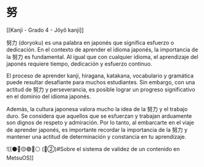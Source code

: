 # 努

[[Kanji - Grado 4 - Jôyô kanji]]

努力 (doryoku) es una palabra en japonés que significa esfuerzo o dedicación. En el contexto de aprender el idioma japonés, la importancia de la 努力 es fundamental. Al igual que con cualquier idioma, el aprendizaje del japonés requiere tiempo, dedicación y esfuerzo continuo.

El proceso de aprender kanji, hiragana, katakana, vocabulario y gramática puede resultar desafiante para muchos estudiantes. Sin embargo, con una actitud de 努力 y perseverancia, es posible lograr un progreso significativo en el dominio del idioma japonés.

Además, la cultura japonesa valora mucho la idea de la 努力 y el trabajo duro. Se considera que aquellos que se esfuerzan y trabajan arduamente son dignos de respeto y admiración. Por lo tanto, al embarcarte en el viaje de aprender japonés, es importante recordar la importancia de la 努力 y mantener una actitud de determinación y constancia en tu aprendizaje.


![[⚫🔴🟡🟢🔵⚪ (🔴②)#Sobre el sistema de validez de un contenido en MetsuOS]]